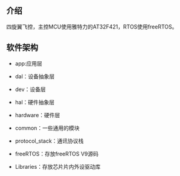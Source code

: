 ## 介绍
四旋翼飞控，主控MCU使用雅特力的AT32F421，RTOS使用freeRTOS。

## 软件架构
- app:应用层
- dal：设备抽象层
- dev：设备层
- hal：硬件抽象层
- hardware：硬件层

- common：一些通用的模块
- protocol_stack：通讯协议栈

- freeRTOS：存放freeRTOS V9源码
- Libraries：存放芯片片内外设驱动库




